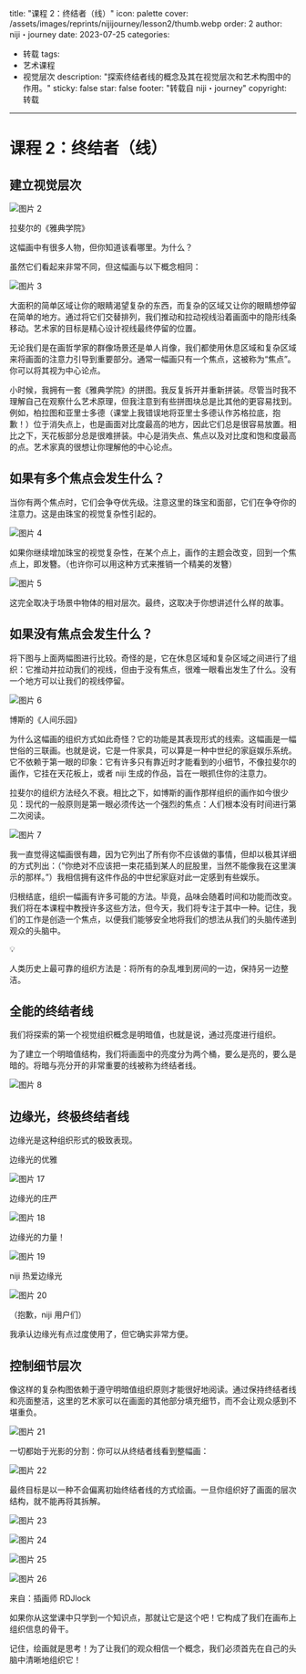 title: "课程 2：终结者（线）"
icon: palette
cover: /assets/images/reprints/nijijourney/lesson2/thumb.webp
order: 2
author: niji・journey
date: 2023-07-25
categories:
  - 转载
tags:
  - 艺术课程
  - 视觉层次
description: "探索终结者线的概念及其在视觉层次和艺术构图中的作用。"
sticky: false
star: false
footer: "转载自 niji・journey"
copyright: 转载
---

# 课程 2：终结者（线）

## 建立视觉层次

![图片 2](/assets/images/reprints/nijijourney/lesson2/f974b143-006e-4802-8202-20241b5104db.jpeg)

拉斐尔的《雅典学院》

这幅画中有很多人物，但你知道该看哪里。为什么？

虽然它们看起来非常不同，但这幅画与以下概念相同：

![图片 3](/assets/images/reprints/nijijourney/lesson2/0d45fb10-0ecd-4261-b80a-b320af3fa216.jpeg)

大面积的简单区域让你的眼睛渴望复杂的东西，而复杂的区域又让你的眼睛想停留在简单的地方。通过将它们交替排列，我们推动和拉动视线沿着画面中的隐形线条移动。艺术家的目标是精心设计视线最终停留的位置。

无论我们是在画哲学家的群像场景还是单人肖像，我们都使用休息区域和复杂区域来将画面的注意力引导到重要部分。通常一幅画只有一个焦点，这被称为“焦点”。你可以将其视为中心论点。

小时候，我拥有一套《雅典学院》的拼图。我反复拆开并重新拼装。尽管当时我不理解自己在观察什么艺术原理，但我注意到有些拼图块总是比其他的更容易找到。例如，柏拉图和亚里士多德（课堂上我错误地将亚里士多德认作苏格拉底，抱歉！）位于消失点上，也是画面对比度最高的地方，因此它们总是很容易放置。相比之下，天花板部分总是很难拼装。中心是消失点、焦点以及对比度和饱和度最高的点。艺术家真的很想让你理解他的中心论点。

## 如果有多个焦点会发生什么？

当你有两个焦点时，它们会争夺优先级。注意这里的珠宝和面部，它们在争夺你的注意力。这是由珠宝的视觉复杂性引起的。

![图片 4](/assets/images/reprints/nijijourney/lesson2/933a6c6c-117f-46e6-bb8e-ecc976ed751e.jpeg)

如果你继续增加珠宝的视觉复杂性，在某个点上，画作的主题会改变，回到一个焦点上，即发簪。（也许你可以用这种方式来推销一个精美的发簪）

![图片 5](/assets/images/reprints/nijijourney/lesson2/a011ab6d-fee2-483d-92b2-8559ed204f40.jpeg)

这完全取决于场景中物体的相对层次。最终，这取决于你想讲述什么样的故事。

## 如果没有焦点会发生什么？

将下图与上面两幅图进行比较。奇怪的是，它在休息区域和复杂区域之间进行了组织：它推动并拉动我们的视线，但由于没有焦点，很难一眼看出发生了什么。没有一个地方可以让我们的视线停留。

![图片 6](/assets/images/reprints/nijijourney/lesson2/20da8d04-2441-4238-8978-d38e2ae4cbe8.jpeg)

博斯的《人间乐园》

为什么这幅画的组织方式如此奇怪？它的功能是其表现形式的线索。这幅画是一幅世俗的三联画。也就是说，它是一件家具，可以算是一种中世纪的家庭娱乐系统。它不依赖于第一眼的印象：它有许多只有靠近时才能看到的小细节，不像拉斐尔的画作，它挂在天花板上，或者 niji 生成的作品，旨在一眼抓住你的注意力。

拉斐尔的组织方法经久不衰。相比之下，如博斯的画作那样组织的画作如今很少见：现代的一般原则是第一眼必须传达一个强烈的焦点：人们根本没有时间进行第二次阅读。

![图片 7](/assets/images/reprints/nijijourney/lesson2/a0b04940-2773-40d9-a513-1be780cd7609.jpeg)

我一直觉得这幅画很有趣，因为它列出了所有你不应该做的事情，但却以极其详细的方式列出：（“你绝对不应该把一束花插到某人的屁股里，当然不能像我在这里演示的那样。”）我相信拥有这件作品的中世纪家庭对此一定感到有些娱乐。

归根结底，组织一幅画有许多可能的方法。毕竟，品味会随着时间和功能而改变。我们将在本课程中教授许多这些方法，但今天，我们将专注于其中一种。记住，我们的工作是创造一个焦点，以便我们能够安全地将我们的想法从我们的头脑传递到观众的头脑中。

💡

人类历史上最可靠的组织方法是：将所有的杂乱堆到房间的一边，保持另一边整洁。

## 全能的终结者线

我们将探索的第一个视觉组织概念是明暗值，也就是说，通过亮度进行组织。

为了建立一个明暗值结构，我们将画面中的亮度分为两个桶，要么是亮的，要么是暗的。将暗与亮分开的非常重要的线被称为终结者线。

![图片 8](/assets/images/reprints/nijijourney/lesson2/aa7fdc0f-4042-4aff-856c-2c639f7170c6.jpeg)

## 边缘光，终极终结者线

边缘光是这种组织形式的极致表现。

边缘光的优雅

![图片 17](/assets/images/reprints/nijijourney/lesson2/e7288cdc-7432-4e6c-80e8-0dff988d110a.jpeg)

边缘光的庄严

![图片 18](/assets/images/reprints/nijijourney/lesson2/1a311c8b-e18c-493c-be9e-247594c3b7a3.jpeg)

边缘光的力量！

![图片 19](/assets/images/reprints/nijijourney/lesson2/36429278-4ac9-40c2-bab8-4acdd44034d1.jpeg)

niji 热爱边缘光

![图片 20](/assets/images/reprints/nijijourney/lesson2/375191cf-d154-4b3a-9741-883419eaea0f.jpeg)

（抱歉，niji 用户们）

我承认边缘光有点过度使用了，但它确实非常方便。

## 控制细节层次

像这样的复杂构图依赖于遵守明暗值组织原则才能很好地阅读。通过保持终结者线和亮面整洁，这里的艺术家可以在画面的其他部分填充细节，而不会让观众感到不堪重负。

![图片 21](/assets/images/reprints/nijijourney/lesson2/7a317a98-7923-4856-8c47-2813ace83a67.jpeg)

一切都始于光影的分割：你可以从终结者线看到整幅画：

![图片 22](/assets/images/reprints/nijijourney/lesson2/e4974d19-cf65-4d33-b121-a6482e767d66.jpeg)

最终目标是以一种不会偏离初始终结者线的方式绘画。一旦你组织好了画面的层次结构，就不能再将其拆解。

![图片 23](/assets/images/reprints/nijijourney/lesson2/e5264452-b9b9-4198-afb4-d1b490a92743.jpeg)

![图片 24](/assets/images/reprints/nijijourney/lesson2/43c55025-1b60-4e26-ba5a-da33da80b620.jpeg)

![图片 25](/assets/images/reprints/nijijourney/lesson2/d1cbe73b-4ecf-4d1d-ae86-05257a8c4742.jpeg)

![图片 26](/assets/images/reprints/nijijourney/lesson2/940c6284-3938-4f14-9960-d6d2a564c2d2.jpeg)

来自：插画师 RDJlock

如果你从这堂课中只学到一个知识点，那就让它是这个吧！它构成了我们在画布上组织信息的骨干。

记住，绘画就是思考！为了让我们的观众相信一个概念，我们必须首先在自己的头脑中清晰地组织它！
